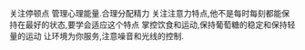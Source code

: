 关注停顿点
管理心理能量.合理分配精力
关注注意力特点,他不是每时每刻都能保持在最好的状态,要学会适应这个特点
掌控饮食和运动,保持葡萄糖的稳定和保持轻量的运动
让环境为你服务,注意噪音和光线的控制.

